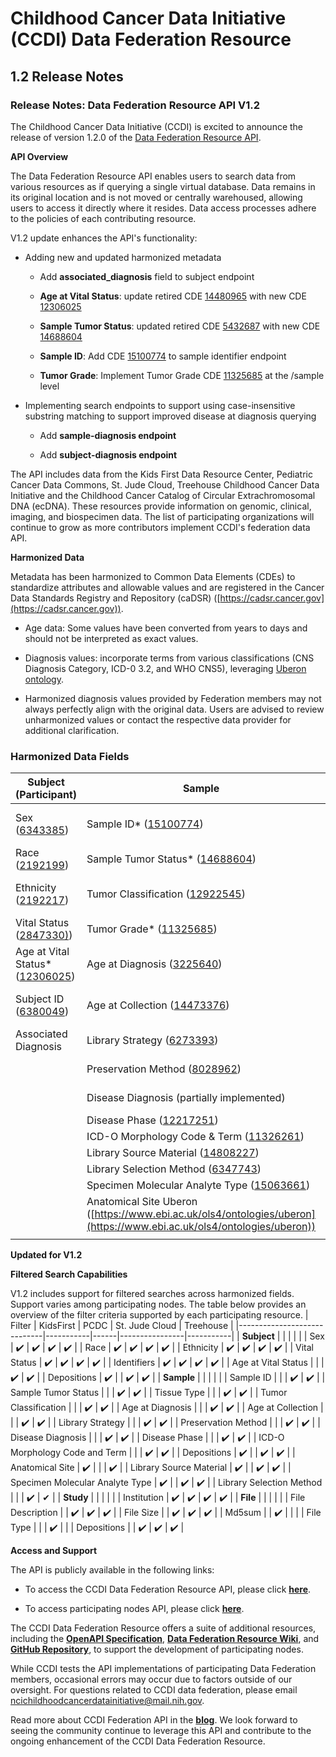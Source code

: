 # Childhood Cancer Data Initiative (CCDI) Data Federation Resource

## 1.2 Release Notes

### **Release Notes: Data Federation Resource API V1.2**

The Childhood Cancer Data Initiative (CCDI) is excited to announce the
release of version 1.2.0 of the [Data Federation Resource API](https://cbiit.github.io/ccdi-federation-api-aggregation).

**API Overview**

The Data Federation Resource API enables users to search data from
various resources as if querying a single virtual database. Data remains
in its original location and is not moved or centrally warehoused,
allowing users to access it directly where it resides. Data access
processes adhere to the policies of each contributing resource.

V1.2 update enhances the API's functionality:

- Adding new and updated harmonized metadata

  - Add **associated_diagnosis** field to subject endpoint

  - **Age at Vital Status**: update retired CDE
    [14480965](https://cadsr.cancer.gov/onedata/dmdirect/NIH/NCI/CO/CDEDD?filter=CDEDD.ITEM_ID=14480965%20and%20ver_nr=1)
    with new CDE
    [12306025](https://cadsr.cancer.gov/onedata/dmdirect/NIH/NCI/CO/CDEDD?filter=CDEDD.ITEM_ID=12306025%20and%20ver_nr=1)

  - **Sample Tumor Status**: updated retired CDE
    [5432687](https://cadsr.cancer.gov/onedata/dmdirect/NIH/NCI/CO/CDEDD?filter=CDEDD.ITEM_ID=5432687%20and%20ver_nr=2)
    with new CDE
    [14688604](https://cadsr.cancer.gov/onedata/dmdirect/NIH/NCI/CO/CDEDD?filter=CDEDD.ITEM_ID=14688604%20and%20ver_nr=1)

  - **Sample ID**: Add CDE
    [15100774](https://cadsr.cancer.gov/onedata/dmdirect/NIH/NCI/CO/CDEDD?filter=CDEDD.ITEM_ID=15100774%20and%20ver_nr=1)
    to sample identifier endpoint

  - **Tumor Grade**: Implement Tumor Grade CDE
    [11325685](https://cadsr.cancer.gov/onedata/dmdirect/NIH/NCI/CO/CDEDD?filter=CDEDD.ITEM_ID=11325685%20and%20ver_nr=2)
    at the /sample level

- Implementing search endpoints to support using case-insensitive
  substring matching to support improved disease at diagnosis querying

  - Add **sample-diagnosis endpoint**

  - Add **subject-diagnosis endpoint**

The API includes data from the Kids First Data Resource Center,
Pediatric Cancer Data Commons, St. Jude Cloud, Treehouse Childhood
Cancer Data Initiative and the Childhood Cancer Catalog of Circular
Extrachromosomal DNA (ecDNA). These resources provide information on
genomic, clinical, imaging, and biospecimen data. The list of
participating organizations will continue to grow as more contributors
implement CCDI's federation data API.

**Harmonized Data**

Metadata has been harmonized to Common Data Elements (CDEs) to
standardize attributes and allowable values and are registered in the
Cancer Data Standards Registry and Repository (caDSR)
([https://cadsr.cancer.gov](https://cadsr.cancer.gov)).

- Age data: Some values have been converted from years to days and
  should not be interpreted as exact values.

- Diagnosis values: incorporate terms from various classifications (CNS
  Diagnosis Category, ICD-0 3.2, and WHO CNS5), leveraging [Uberon
  ontology](<https://www.ebi.ac.uk/ols4/ontologies/uberon>).

- Harmonized diagnosis values provided by Federation members may not
  always perfectly align with the original data. Users are advised to
  review unharmonized values or contact the respective data provider for
  additional clarification.

### Harmonized Data Fields

| Subject (Participant)                                                                 | Sample                                                                                 | Study and File                                                                                 |
|--------------------------------------------------------------------------------------|----------------------------------------------------------------------------------------|------------------------------------------------------------------------------------------------|
|Sex ([6343385](https://cadsr.cancer.gov/onedata/dmdirect/NIH/NCI/CO/CDEDD?filter=CDEDD.ITEM_ID=6343385%20and%20ver_nr=1))                                     | Sample ID* ([15100774](https://cadsr.cancer.gov/onedata/dmdirect/NIH/NCI/CO/CDEDD?filter=CDEDD.ITEM_ID=15100774%20and%20ver_nr=1))                    | Study Short Title ([11459812](https://cadsr.cancer.gov/onedata/dmdirect/NIH/NCI/CO/CDEDD?filter=CDEDD.ITEM_ID=11459812%20and%20ver_nr=1))                     |
|Race ([2192199](https://cadsr.cancer.gov/onedata/dmdirect/NIH/NCI/CO/CDEDD?filter=CDEDD.ITEM_ID=2192199%20and%20ver_nr=1))                                    | Sample Tumor Status* ([14688604](https://cadsr.cancer.gov/onedata/dmdirect/NIH/NCI/CO/CDEDD?filter=CDEDD.ITEM_ID=14688604%20and%20ver_nr=1))          | Study Name ([11459810](https://cadsr.cancer.gov/onedata/dmdirect/NIH/NCI/CO/CDEDD?filter=CDEDD.ITEM_ID=11459810%20and%20ver_nr=1))                            |
|Ethnicity ([2192217](https://cadsr.cancer.gov/onedata/dmdirect/NIH/NCI/CO/CDEDD?filter=CDEDD.ITEM_ID=2192217%20and%20ver_nr=2))                               | Tumor Classification ([12922545](https://cadsr.cancer.gov/onedata/dmdirect/NIH/NCI/CO/CDEDD?filter=CDEDD.ITEM_ID=12922545%20and%20ver_nr=1))                     | dbGaP phs Accession ([11524544](https://cadsr.cancer.gov/onedata/dmdirect/NIH/NCI/CO/CDEDD?filter=CDEDD.ITEM_ID=11524544%20and%20ver_nr=1))                   |
|Vital Status ([2847330)](https://cadsr.cancer.gov/onedata/dmdirect/NIH/NCI/CO/CDEDD?filter=CDEDD.ITEM_ID=2847330%20and%20ver_nr=1))                           | Tumor Grade* ([11325685](https://teams.microsoft.com/l/message/19:meeting_OTNiZDUzYjctZDMyNy00NmY4LTlkMjMtMjFiZDVhOGNiODlm@thread.v2/1750966924389?context=%7B%22contextType%22%3A%22chat%22%7D))          | Institution ([12662779](https://cadsr.cancer.gov/onedata/dmdirect/NIH/NCI/CO/CDEDD?filter=CDEDD.ITEM_ID=12662779%20and%20ver_nr=1))                           |
|Age at Vital Status* ([12306025](https://cadsr.cancer.gov/onedata/dmdirect/NIH/NCI/CO/CDEDD?filter=CDEDD.ITEM_ID=14480965%20and%20ver_nr=1))                   | Age at Diagnosis ([3225640](https://cadsr.cancer.gov/onedata/dmdirect/NIH/NCI/CO/CDEDD?filter=CDEDD.ITEM_ID=3225640%20and%20ver_nr=2))                   | File Location (Link/Gateway) ([11556141](https://cadsr.cancer.gov/onedata/dmdirect/NIH/NCI/CO/CDEDD?filter=CDEDD.ITEM_ID=11556141%20and%20ver_nr=1))          |
|Subject ID ([6380049](https://cadsr.cancer.gov/onedata/dmdirect/NIH/NCI/CO/CDEDD?filter=CDEDD.ITEM_ID=6380049%20and%20ver_nr=1))                              | Age at Collection ([14473376](https://cadsr.cancer.gov/onedata/dmdirect/NIH/NCI/CO/CDEDD?filter=CDEDD.ITEM_ID=14473376%20and%20ver_nr=1))                 | File Description ([11280338](https://cadsr.cancer.gov/onedata/dmdirect/NIH/NCI/CO/CDEDD?filter=CDEDD.ITEM_ID=11280338%20and%20ver_nr=1))                      |
|Associated Diagnosis                                                                 |Library Strategy ([6273393](https://cadsr.cancer.gov/onedata/dmdirect/NIH/NCI/CO/CDEDD?filter=CDEDD.ITEM_ID=6273393%20and%20ver_nr=1))           | File Size ([11479876](https://cadsr.cancer.gov/onedata/dmdirect/NIH/NCI/CO/CDEDD?filter=CDEDD.ITEM_ID=11479876%20and%20ver_nr=1))                             |
|                                                                                      |Preservation Method ([8028962](https://cadsr.cancer.gov/onedata/dmdirect/NIH/NCI/CO/CDEDD?filter=CDEDD.ITEM_ID=8028962%20and%20ver_nr=2))                   | Md5sum ([11556150](https://cadsr.cancer.gov/onedata/dmdirect/NIH/NCI/CO/CDEDD?filter=CDEDD.ITEM_ID=11556150%20and%20ver_nr=1))                                |
|                                                                                      |Disease Diagnosis (partially implemented)         | File Type ([11416926](https://cadsr-stage.cancer.gov/onedata/dmdirect/NIH/NCI/CO/CDEDD?filter=CDEDD.ITEM_ID=11416926%20and%20ver_nr=2))                             |
|                                                                                      |Disease Phase ([12217251](https://cadsr.cancer.gov/onedata/dmdirect/NIH/NCI/CO/CDEDD?filter=CDEDD.ITEM_ID=12217251%20and%20ver_nr=1))                                            |                                                                                                |
|                                                                                      |ICD-O Morphology Code & Term ([11326261](https://cadsr.cancer.gov/onedata/dmdirect/NIH/NCI/CO/CDEDD?filter=CDEDD.ITEM_ID=11326261%20and%20ver_nr=1))                  |                                                                                                |
|                                                                                      |Library Source Material ([14808227](https://cadsr.cancer.gov/onedata/dmdirect/NIH/NCI/CO/CDEDD?filter=CDEDD.ITEM_ID=14808227%20and%20ver_nr=1))  |                                                                                                |
|                                                                                      |Library Selection Method ([6347743](https://cadsr.cancer.gov/onedata/dmdirect/NIH/NCI/CO/CDEDD?filter=CDEDD.ITEM_ID=6347743%20and%20ver_nr=2))         |                                                                                                |
|                                                                                      |Specimen Molecular Analyte Type ([15063661](https://cadsr.cancer.gov/onedata/dmdirect/NIH/NCI/CO/CDEDD?filter=CDEDD.ITEM_ID=15063661%20and%20ver_nr=1))      |                                                                                                |
|                                                                                      |Anatomical Site Uberon ([https://www.ebi.ac.uk/ols4/ontologies/uberon](https://www.ebi.ac.uk/ols4/ontologies/uberon)) |                                                                                                |
|                                                                                      | |                                                                                                |

**Updated for V1.2**

**Filtered Search Capabilities**

V1.2 includes support for filtered searches across harmonized fields.
Support varies among participating nodes. The table below provides an
overview of the filter criteria supported by each participating
resource.
| Filter                      | KidsFirst | PCDC | St. Jude Cloud | Treehouse |
|-----------------------------|-----------|------|----------------|-----------|
| **Subject**                     |           |      |                |           |
| Sex                         | ✔️         | ✔️    | ✔️              | ✔️         |
| Race                        | ✔️         | ✔️    | ✔️              | ✔️         |
| Ethnicity                   | ✔️         | ✔️    | ✔️              | ✔️         |
| Vital Status                | ✔️         | ✔️    | ✔️              | ✔️         |
| Identifiers                 | ✔️         | ✔️    | ✔️              | ✔️         |
| Age at Vital Status         |            |      | ✔️              | ✔️         |
| Depositions                 | ✔️         |      | ✔️              | ✔️         |
| **Sample**                  |           |      |                |           |
| Sample ID                   |           |      | ✔️              | ✔️         |
| Sample Tumor Status         |           |      | ✔️              | ✔️         |
| Tissue Type                 |           |      | ✔️              | ✔️         |
| Tumor Classification        |           |      | ✔️              | ✔️         |
| Age at Diagnosis            |           |      | ✔️              | ✔️         |
| Age at Collection           |           |      | ✔️              | ✔️         |
| Library Strategy            |           |      | ✔️              | ✔️         |
| Preservation Method         |           |      | ✔️              | ✔️         |
| Disease Diagnosis           |           |      | ✔️              | ✔️         |
| Disease Phase               |           |      | ✔️              | ✔️         |
| ICD-O Morphology Code and Term |        |      | ✔️              | ✔️         |
| Depositions                 | ✔️         |      | ✔️              | ✔️         |
| Anatomical Site             | ✔️         |      |               | ✔️         |
| Library Source Material  | ✔️         |      | ✔️              | ✔️         |
| Specimen Molecular Analyte Type | ✔️         |      | ✔️              | ✔️         |
| Library Selection Method    |          |      | ✔️              | ✔         |
| **Study**                       |           |      |                |           |
| Institution                 | ✔️         | ✔️    | ✔️              | ✔️         |
| **File**                        |           |      |                |           |
| File Description            |           | ✔️    | ✔️              | ✔️         |
| File Size                   |           | ✔️    | ✔️              | ✔️         |
| Md5sum                      |           | ✔️    |                |           |
| File Type                   |           |      | ✔️              |           |
| Depositions                 |           | ✔️    | ✔️              | ✔️         |

**Access and Support**

The API is publicly available in the following links:

- To access the CCDI Data Federation Resource API, please
  click [**here**](https://cbiit.github.io/ccdi-federation-api-aggregation/).

- To access participating nodes API, please
  click [**here**](https://cbiit.github.io/ccdi-federation-api-spec).

The CCDI Data Federation Resource offers a suite of additional
resources, including the [**OpenAPI
Specification**](https://cbiit.github.io/ccdi-federation-api-aggregation/swagger-aggr.yml), [**Data
Federation Resource
Wiki**](https://github.com/CBIIT/ccdi-federation-api-spec/wiki),
and [**GitHub
Repository**](https://github.com/CBIIT/ccdi-federation-api), to support
the development of participating nodes.

While CCDI tests the API implementations of participating Data
Federation members, occasional errors may occur due to factors outside
of our oversight. For questions related to CCDI data federation, please
email <ncichildhoodcancerdatainitiative@mail.nih.gov>.

Read more about CCDI Federation API in
the [**blog**](https://cbiit.github.io/ccdi-federation-api/blog/09-25-2024-introducing-the-federation-api.html).
We look forward to seeing the community continue to leverage this API
and contribute to the ongoing enhancement of the CCDI Data Federation
Resource.
